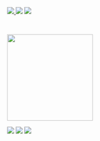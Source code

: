 <div class="container">
   <a href="https://ammar-med-ayoub.netlify.app/" target="_blank">
    <img src="https://img.shields.io/badge/My portfolio-00C7B7?style=for-the-badge&logo=netlify&logoColor=white" />
  </a>
<a href="https://www.linkedin.com/in/mohammed-ayoub-ammar-1a6886177" target="_blank">
  <img src="https://img.shields.io/badge/Mohammed Ayoub AMMAR-0077B5?style=for-the-badge&logo=linkedin&logoColor=white" /></a>
  <a href="https://twitter.com/MAyoub22073399" target="_blank">
    <img src="https://img.shields.io/badge/M.Ayoub-1DA1F2?style=for-the-badge&logo=twitter&logoColor=white" />
  </a>
  
  </div>
  <span><pre>                                                      </pre></span>
<p>
  <img width="200" height="200" src="https://media.giphy.com/media/du3J3cXyzhj75IOgvA/giphy.gif">
</p>

<div class="container">
 <a href="#"> <img src="https://img.shields.io/badge/JavaScript-F7DF1E?style=for-the-badge&logo=javascript&logoColor=black" /></a>
<a href="#"> <img src="https://img.shields.io/badge/React-20232A?style=for-the-badge&logo=react&logoColor=61DAFB" /></a>
<a href="#"> <img src="https://img.shields.io/badge/Node.js-43853D?style=for-the-badge&logo=node-dot-js&logoColor=white" /></a>
  </div>

